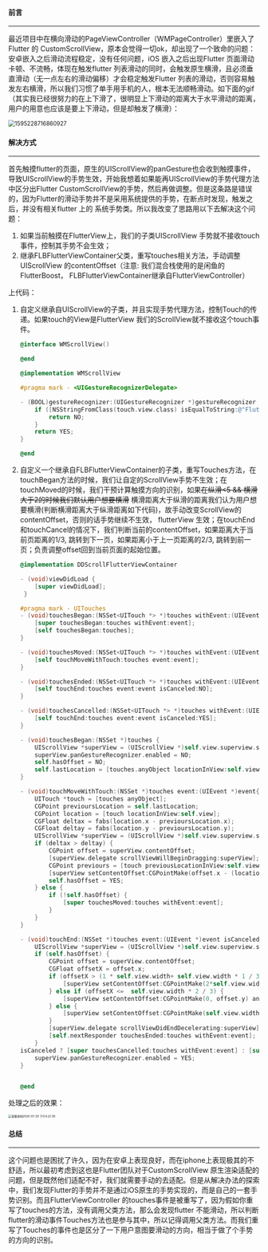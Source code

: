 #### 前言

----

最近项目中在横向滑动的PageViewController（WMPageController）里嵌入了Flutter 的 CustomScrollView，原本会觉得一切ok，却出现了一个致命的问题：安卓嵌入之后滑动流程稳定，没有任何问题，iOS 嵌入之后出现Flutter 页面滑动卡顿、不流畅，体现在触发flutter 列表滑动的同时，会触发原生横滑，且必须垂直滑动（无一点左右的滑动偏移）才会稳定触发Flutter 列表的滑动，否则容易触发左右横滑，所以我们习惯了单手用手机的人，根本无法顺畅滑动。如下面的gif（其实我已经很努力的在上下滑了，很明显上下滑动的距离大于水平滑动的距离，用户的用意也应该是要上下滑动，但是却触发了横滑）：

<img src="/Users/ddreader/Desktop/PersionalDEV/HYHKnowledgePoint/自己博客/Flutter/1595228716860927.png" alt="1595228716860927" style="zoom:80%;" />

#### 解决方式

------

首先触摸flutter的页面，原生的UIScrollView的panGesture也会收到触摸事件，导致UIScrollView的手势生效，开始我想着如果能再UIScrollView的手势代理方法中区分出Flutter CustomScrollView的手势，然后再做调整。但是这条路是错误的，因为Flutter的滑动手势并不是采用系统提供的手势，在断点时发现，触发之后，并没有相关flutter 上的 系统手势类。所以我改变了思路用以下去解决这个问题：

1. 如果当前触摸在FlutterView上，我们的子类UIScrollView 手势就不接收touch事件，控制其手势不会生效；
2. 继承FLBFlutterViewContainer父类，重写touches相关方法，手动调整UIScrollView 的contentOffset（注意: 我们混合栈使用的是闲鱼的FlutterBoost， FLBFlutterViewContainer继承自FlutterViewController）

上代码：

1. 自定义继承自UIScrollView的子类，并且实现手势代理方法，控制Touch的传递。如果touch的View是FlutterView 我们的ScrollView就不接收这个touch事件。

   ```objective-c
   @interface WMScrollView()
   
   @end
   
   @implementation WMScrollView
   
   #pragma mark - <UIGestureRecognizerDelegate>
   
   - (BOOL)gestureRecognizer:(UIGestureRecognizer *)gestureRecognizer shouldReceiveTouch:(UITouch *)touch {
       if ([NSStringFromClass(touch.view.class) isEqualToString:@"FlutterView"]) {
           return NO;
       }
       return YES;
   }
   
   @end
   ```

   

 2. 自定义一个继承自FLBFlutterViewContainer的子类，重写Touches方法，在touchBegan方法的时候，我们让自定的ScrollView手势不生效；在touchMoved的时候，我们干预计算触摸方向的识别，如果~~在纵滑<5 && 横滑大于2的时候我们默认用户想要横滑~~ 横滑距离大于纵滑的距离我们认为用户想要横滑(判断横滑距离大于纵滑距离如下代码)，故手动改变ScrollView的contentOffset，否则的话手势继续不生效， flutterView 生效；在touchEnd和touchCancel的情况下，我们判断当前的contentOffset，如果距离大于当前页距离的1/3, 跳转到下一页，如果距离小于上一页距离的2/3, 跳转到前一页；负责调整offset回到当前页面的起始位置。

    ```objective-c
    @implementation DDScrollFlutterViewContainer
    
    - (void)viewDidLoad {
        [super viewDidLoad];
     }
    
    #pragma mark - UITouches
    - (void)touchesBegan:(NSSet<UITouch *> *)touches withEvent:(UIEvent *)event {
        [super touchesBegan:touches withEvent:event];
        [self touchesBegan:touches];
    }
    
    - (void)touchesMoved:(NSSet<UITouch *> *)touches withEvent:(UIEvent *)event {
        [self touchMoveWithTouch:touches event:event];
    }
    
    - (void)touchesEnded:(NSSet<UITouch *> *)touches withEvent:(UIEvent *)event {
        [self touchEnd:touches event:event isCanceled:NO];
    }
    
    - (void)touchesCancelled:(NSSet<UITouch *> *)touches withEvent:(UIEvent *)event {
        [self touchEnd:touches event:event isCanceled:YES];
    }
    
    - (void)touchesBegan:(NSSet *)touches {
        UIScrollView *superView = (UIScrollView *)self.view.superview.superview;
        superView.panGestureRecognizer.enabled = NO;
        self.hasOffset = NO;
        self.lastLocation = [touches.anyObject locationInView:self.view];
    }
    
    - (void)touchMoveWithTouch:(NSSet *)touches event:(UIEvent *)event{
        UITouch *touch = [touches anyObject];
        CGPoint previoursLocation = self.lastLocation;
        CGPoint location = [touch locationInView:self.view];
        CGFloat deltax = fabs(location.x - previoursLocation.x);
        CGFloat deltay = fabs(location.y - previoursLocation.y);
        UIScrollView *superView = (UIScrollView *)self.view.superview.superview;
        if (deltax > deltay) {
            CGPoint offset = superView.contentOffset;
            [superView.delegate scrollViewWillBeginDragging:superView];
            CGPoint previours = [touch previousLocationInView:self.view];
            [superView setContentOffset:CGPointMake(offset.x - (location.x - previours.x), offset.y)];
            self.hasOffset = YES;
        } else {
            if (!self.hasOffset) {
                [super touchesMoved:touches withEvent:event];
            }
        }
    }
    
    - (void)touchEnd:(NSSet *)touches event:(UIEvent *)event isCanceled:(BOOL)isCanceled {
        UIScrollView *superView = (UIScrollView *)self.view.superview.superview;
        if (self.hasOffset) {
            CGPoint offset = superView.contentOffset;
            CGFloat offsetX = offset.x;
            if (offsetX > (1 * self.view.width+ self.view.width * 1 / 3)) {
                [superView setContentOffset:CGPointMake(2*self.view.width, offset.y) animated:YES];
            } else if (offsetX <=  self.view.width * 2 / 3) {
                [superView setContentOffset:CGPointMake(0, offset.y) animated:YES];
            } else {
                [superView setContentOffset:CGPointMake(self.view.width, offset.y) animated:YES];
            }
            [superView.delegate scrollViewDidEndDecelerating:superView];
            [self.nextResponder touchesEnded:touches withEvent:event];
        }
    isCanceled ? [super touchesCancelled:touches withEvent:event] : [super touchesEnded:touches withEvent:event];
        superView.panGestureRecognizer.enabled = YES;
    }
    
    
    @end
    ```
    
    

处理之后的效果：

<img src="/Users/ddreader/Desktop/PersionalDEV/HYHKnowledgePoint/自己博客/Flutter/屏幕录制2020-07-20 下午4.22.56.png" alt="屏幕录制2020-07-20 下午4.22.56" style="zoom:40%;" />

#### 总结

-----

这个问题也是困扰了许久，因为在安卓上表现良好，而在iphone上表现极其的不舒适，所以最初考虑到这也是Flutter团队对于CustomScrollView 原生渲染适配的问题，但是既然他们适配不好，我们就需要手动的去适配。但是从解决办法的探索中，我们发现Flutter的手势并不是通过iOS原生的手势实现的，而是自己的一套手势识别。而且FlutterViewController 的touches事件是被重写了，因为假如你重写了touches的方法，没有调用父类方法，那么会发现flutter 不能滑动，所以判断flutter的滑动事件Touches方法也是参与其中，所以记得调用父类方法。而我们重写了Touches的事件也是区分了一下用户意图要滑动的方向，相当于做了个手势的方向的识别。